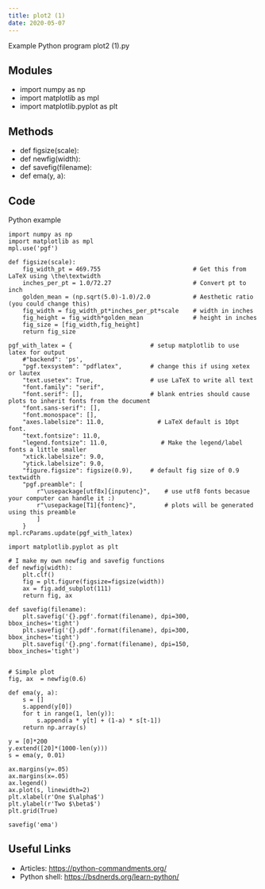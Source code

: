 ```yaml
---
title: plot2 (1)
date: 2020-05-07
---
```

Example Python program plot2 (1).py

## Modules

* import numpy as np
* import matplotlib as mpl
* import matplotlib.pyplot as plt

## Methods

* def figsize(scale):
* def newfig(width):
* def savefig(filename):
* def ema(y, a):

## Code

Python example

    import numpy as np
    import matplotlib as mpl
    mpl.use('pgf')
    
    def figsize(scale):
        fig_width_pt = 469.755                          # Get this from LaTeX using \the\textwidth
        inches_per_pt = 1.0/72.27                       # Convert pt to inch
        golden_mean = (np.sqrt(5.0)-1.0)/2.0            # Aesthetic ratio (you could change this)
        fig_width = fig_width_pt*inches_per_pt*scale    # width in inches
        fig_height = fig_width*golden_mean              # height in inches
        fig_size = [fig_width,fig_height]
        return fig_size
    
    pgf_with_latex = {                      # setup matplotlib to use latex for output
        #"backend": 'ps',
        "pgf.texsystem": "pdflatex",        # change this if using xetex or lautex
        "text.usetex": True,                # use LaTeX to write all text
        "font.family": "serif",
        "font.serif": [],                   # blank entries should cause plots to inherit fonts from the document
        "font.sans-serif": [],
        "font.monospace": [],
        "axes.labelsize": 11.0,               # LaTeX default is 10pt font.
        "text.fontsize": 11.0,
        "legend.fontsize": 11.0,               # Make the legend/label fonts a little smaller
        "xtick.labelsize": 9.0,
        "ytick.labelsize": 9.0,
        "figure.figsize": figsize(0.9),     # default fig size of 0.9 textwidth
        "pgf.preamble": [
            r"\usepackage[utf8x]{inputenc}",    # use utf8 fonts becasue your computer can handle it :)
            r"\usepackage[T1]{fontenc}",        # plots will be generated using this preamble
            ]
        }
    mpl.rcParams.update(pgf_with_latex)
    
    import matplotlib.pyplot as plt
    
    # I make my own newfig and savefig functions
    def newfig(width):
        plt.clf()
        fig = plt.figure(figsize=figsize(width))
        ax = fig.add_subplot(111)
        return fig, ax
    
    def savefig(filename):
        plt.savefig('{}.pgf'.format(filename), dpi=300, bbox_inches='tight')
        plt.savefig('{}.pdf'.format(filename), dpi=300, bbox_inches='tight')
        plt.savefig('{}.png'.format(filename), dpi=150, bbox_inches='tight')
    
    
    # Simple plot
    fig, ax  = newfig(0.6)
    
    def ema(y, a):
        s = []
        s.append(y[0])
        for t in range(1, len(y)):
            s.append(a * y[t] + (1-a) * s[t-1])
        return np.array(s)
        
    y = [0]*200
    y.extend([20]*(1000-len(y)))
    s = ema(y, 0.01)
    
    ax.margins(y=.05)
    ax.margins(x=.05)
    ax.legend()
    ax.plot(s, linewidth=2)
    plt.xlabel(r'One $\alpha$')
    plt.ylabel(r'Two $\beta$')
    plt.grid(True)
    
    savefig('ema')

## Useful Links

- Articles: https://python-commandments.org/
- Python shell: https://bsdnerds.org/learn-python/
